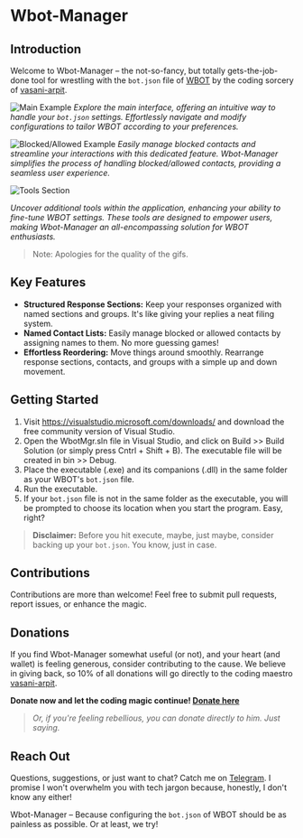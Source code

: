 # Wbot-Manager

## Introduction

Welcome to Wbot-Manager – the not-so-fancy, but totally gets-the-job-done tool for wrestling with the `bot.json` file of [WBOT](https://github.com/vasani-arpit/WBOT) by the coding sorcery of [vasani-arpit](https://github.com/vasani-arpit).

![Main Example](https://github.com/JoyangAR/Wbot-Manager/assets/43119910/e1ce5c19-2911-41fb-b1f7-2d891cbdeda7)
*Explore the main interface, offering an intuitive way to handle your `bot.json` settings. Effortlessly navigate and modify configurations to tailor WBOT according to your preferences.*

![Blocked/Allowed Example](https://github.com/JoyangAR/Wbot-Manager/assets/43119910/2a94a62a-eeed-4c64-9e9f-02eb3ca04c2d)
*Easily manage blocked contacts and streamline your interactions with this dedicated feature. Wbot-Manager simplifies the process of handling blocked/allowed contacts, providing a seamless user experience.*

![Tools Section](https://github.com/JoyangAR/Wbot-Manager/assets/43119910/2d348628-4390-4cb6-86d4-86c44dc6b538)

*Uncover additional tools within the application, enhancing your ability to fine-tune WBOT settings. These tools are designed to empower users, making Wbot-Manager an all-encompassing solution for WBOT enthusiasts.*

> Note: Apologies for the quality of the gifs.

## Key Features

- **Structured Response Sections:** Keep your responses organized with named sections and groups. It's like giving your replies a neat filing system.
- **Named Contact Lists:** Easily manage blocked or allowed contacts by assigning names to them. No more guessing games!
- **Effortless Reordering:** Move things around smoothly. Rearrange response sections, contacts, and groups with a simple up and down movement.

## Getting Started

1. Visit https://visualstudio.microsoft.com/downloads/ and download the free community version of Visual Studio.
2. Open the WbotMgr.sln file in Visual Studio, and click on Build >> Build Solution (or simply press Cntrl + Shift + B). The executable file will be created in bin >> Debug.
3. Place the executable (.exe) and its companions (.dll) in the same folder as your WBOT's `bot.json` file.
4. Run the executable.
5. If your `bot.json` file is not in the same folder as the executable, you will be prompted to choose its location when you start the program. Easy, right?

> **Disclaimer:** Before you hit execute, maybe, just maybe, consider backing up your `bot.json`. You know, just in case.

## Contributions

Contributions are more than welcome! Feel free to submit pull requests, report issues, or enhance the magic.

## Donations

If you find Wbot-Manager somewhat useful (or not), and your heart (and wallet) is feeling generous, consider contributing to the cause. We believe in giving back, so 10% of all donations will go directly to the coding maestro [vasani-arpit](https://github.com/vasani-arpit).

**Donate now and let the coding magic continue! [Donate here](https://www.paypal.me/JoyangAR)**

> *Or, if you're feeling rebellious, you can donate directly to him. Just saying.*

## Reach Out

Questions, suggestions, or just want to chat? Catch me on [Telegram](http://t.me/JoyangAR). I promise I won't overwhelm you with tech jargon because, honestly, I don't know any either!

Wbot-Manager – Because configuring the `bot.json` of WBOT should be as painless as possible. Or at least, we try!
